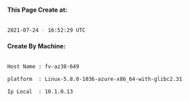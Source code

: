 
   
#### This Page Create at:

```bash

2021-07-24 - 16:52:29 UTC

```

#### Create By Machine:

```bash

Host Name : fv-az38-649

platform  : Linux-5.8.0-1036-azure-x86_64-with-glibc2.31

Ip Local  : 10.1.0.13

```

